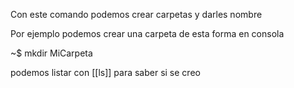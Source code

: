 Con este comando podemos crear carpetas y darles nombre

Por ejemplo podemos crear una carpeta de esta forma en consola

~$ mkdir MiCarpeta

podemos listar con [[ls]] para saber si se creo